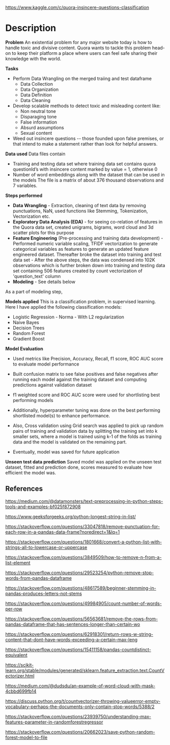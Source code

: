 https://www.kaggle.com/c/quora-insincere-questions-classification

# Description

**Problem**
An existential problem for any major website today is how to handle toxic and divisive content. Quora wants to tackle this problem head-on to keep their platform a place where users can feel safe sharing their knowledge with the world.

**Tasks**
- Perform Data Wrangling on the merged traiing and test dataframe
    - Data Collection
    - Data Organization
    - Data Definition
    - Data Cleaning  
-	Develop scalable methods to detect toxic and misleading content like:
    - Non neutral tone
    - Disparaging tone
    - False information
    - Absurd assumptions
    - Sexual content
-	Weed out insincere questions -- those founded upon false premises, or that intend to make a statement rather than look for helpful answers.

**Data used**
Data files contain
-	Training and testing data set where training data set contains quora questionId’s with insincere content marked by value = 1, otherwise 0
-	Number of word embeddings along with the dataset that can be used in the models
The file is a matrix of about 376 thousand observations and 7 variables.

**Steps performed**
- **Data Wrangling** - Extraction, cleaning of text data by removing punctuations, NaN, used functions like Stemming, Tokenization, Vectorization etc.
- **Exploratory Data Analysis (EDA)** -  for seeing co-relation of features in the Quora data set, created unigrams, bigrams, word cloud and 3d scatter plots for this purpose
- **Feature Engineering** (Pre-processing and training data development) - Performed numeric variable scaling, TFIDF vectorization to generate categorical variables as features to generate an updated feature engineered dataset. Thereafter broke the dataset into training and test data set
        - After the above steps, the data was condensed into 102K observations which is further broken down into training and testing data set containing 506 features created by count vectorization of 'question_text' column
- **Modeling**  - See details below

As a part of modeling step,

**Models applied**
This is a classification problem, in supervised learning. Here I have applied the following classification models:
- Logistic Regression
       - Norma
       - With L2 regularization
- Naive Bayes
- Decision Trees
- Random Forest
- Gradient Boost

**Model Evaluation**
- Used metrics like Precision, Accuracy, Recall, f1 score, ROC AUC score to evaluate model performance
- Built confusion matrix to see false positives and false negatives after running each model against the training dataset and computing predictions against validation dataset
- f1 weighted score and ROC AUC score were used for shortlisting best performing models

- Additionally, hyperparameter tuning was done on the best performing shortlisted model(s) to enhance performance.
- Also, Cross validation using Grid search was applied to pick up random pairs of training and validation data by splitting the training set into k smaller sets, where a model is trained using k-1 of the folds as training data and the model is validated on the remaining part.
- Eventually, model was saved for future application

**Unseen test data prediction**
Saved model was applied on the unseen test dataset, fitted and prediction done, scores measured to evaluate how efficient the model was.

## References

https://medium.com/@datamonsters/text-preprocessing-in-python-steps-tools-and-examples-bf025f872908

https://www.geeksforgeeks.org/python-longest-string-in-list/

https://stackoverflow.com/questions/33047818/remove-punctuation-for-each-row-in-a-pandas-data-frame?noredirect=1&lq=1

https://stackoverflow.com/questions/1801668/convert-a-python-list-with-strings-all-to-lowercase-or-uppercase

https://stackoverflow.com/questions/3849509/how-to-remove-n-from-a-list-element

https://stackoverflow.com/questions/29523254/python-remove-stop-words-from-pandas-dataframe

https://stackoverflow.com/questions/48617589/beginner-stemming-in-pandas-produces-letters-not-stems

https://stackoverflow.com/questions/49984905/count-number-of-words-per-row

https://stackoverflow.com/questions/56563681/remove-the-rows-from-pandas-dataframe-that-has-sentences-longer-than-certain-wo

https://stackoverflow.com/questions/62918301/return-rows-w-string-content-that-dont-have-words-exceeding-a-certain-max-leng

https://stackoverflow.com/questions/15411158/pandas-countdistinct-equivalent

https://scikit-learn.org/stable/modules/generated/sklearn.feature_extraction.text.CountVectorizer.html

https://medium.com/@dudsdu/an-example-of-word-cloud-with-mask-4cbbd699fb14

https://discuss.python.org/t/countvectorizer-throwing-valueerror-empty-vocabulary-perhaps-the-documents-only-contain-stop-words/5388/2

https://stackoverflow.com/questions/23939750/understanding-max-features-parameter-in-randomforestregressor

https://stackoverflow.com/questions/20662023/save-python-random-forest-model-to-file
